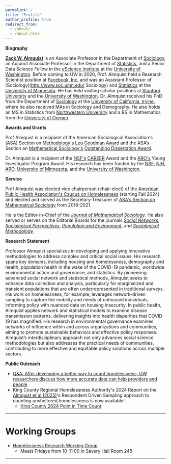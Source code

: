 ```yaml
---
permalink: /
title: "Profile"
author_profile: true
redirect_from: 
  - /about/
  - /about.html
---
```


**Biography**

**[Zack W. Almquist](https://soc.washington.edu/people/zack-almquist)** is an Associate Professor in the Department of [Sociology](https://soc.washington.edu/), an Adjunct Associate Professor in the Department of [Statistics](https://stat.uw.edu/), and a Senior Data Science Fellow in the [eScience Institute](https://escience.washington.edu/) at the [University of Washington](https://www.washington.edu/). Before coming to UW in 2020, Prof. Almquist held a Research Scientist position at [Facebook, Inc.](http://www.facebook.com) and was an Assistant Professor of [Sociology](http://www.soc.umn.edu/ Sociology) and [Statistics](http://www.stat.umn.edu/) at the [University of Minnesota](http://www.umn.edu/). He has held visiting scholar positions at [Stanford University](https://www.stanford.edu/) and the [University of Washington](https://www.washington.edu/). Dr. Almquist received his PhD from the Department of [Sociology](https://www.sociology.uci.edu/) at the [University of California, Irvine](https://uci.edu/), where he also received MAs in Sociology and Demography. He also holds an MS in Statistics from [Northwestern University](https://www.northwestern.edu/) and a BS in Mathematics from the [University of Oregon](https://www.uoregon.edu/).

**Awards and Grants**

Prof Almquist is a recipient of the American Sociological Association's (ASA) Section on [Methodology's](https://www.asanet.org/asa-communities/sections/methodology) [Leo Goodman Award](https://www.asanet.org/communities-sections/sections/current-sections/methodology/methodology-award-recipient-history) and the ASA’s Section on [Mathematical Sociology's](http://www.asanet.org/asa-communities/sections/mathematical-sociology) [Outstanding Dissertation Award](http://www.asanet.org/sections/mathematical_past_recipients.cfm). 

Dr. Almquist is a recipient of the [NSF's](https://www.nsf.gov/) [CAREER](https://beta.nsf.gov/funding/opportunities/faculty-early-career-development-program-career) Award and the [ARO's](http://www.arl.army.mil/www/default.cfm?page=29) Young Investigator Program Award. His research has been funded by the [NSF](http://www.nsf.gov/ ), [NIH](https://www.nichd.nih.gov/), [ARO](http://www.arl.army.mil/www/default.cfm?page=29), [University of Minnesota](http://www.umn.edu/), and the [University of Washington](https://www.washington.edu/). 

**Service**

Prof Almquist was elected vice chairperson (chair-elect) of the [American Public Health Association's Caucus on Homelessness](https://www.apha.org/apha-communities/caucuses/caucus-on-homelessness) (starting Fall 2024) and elected and served as the Secretary-Treasurer of [ASA's Section on Mathematical Sociology](http://www.asanet.org/asa-communities/sections/mathematical-sociology) from 2018-2021. 

He is the Editor-in-Chief of the [*Journal of Mathematical Sociology*](https://www.tandfonline.com/journals/gmas20). He also served or serves on the Editorial Boards for the journals [*Social Networks*](https://www.journals.elsevier.com/social-networks/), [*Sociological Perspectives*](https://journals.sagepub.com/home/spx), [*Population and Environment*](https://www.springer.com/journal/11111/), and  [*Sociological Methodology*](http://journals.sagepub.com/home/smx).

**Research Statement**

Professor Almquist specializes in developing and applying innovative methodologies to address complex and critical social issues. His research spans key domains, including housing and homelessness, demography and health, population health in the wake of the COVID-19 pandemic, worldwide environmental action and governance, and statistics. By pioneering advanced social network and statistical methods, Almquist seeks to enhance data collection and analysis, particularly for marginalized and transient populations that are often underrepresented in traditional surveys. His work on homelessness, for example, leverages network-driven sampling to capture the mobility and needs of unhoused individuals, informing policy with nuanced data on housing insecurity. In public health, Almquist applies network and statistical models to examine disease transmission patterns, delivering insights into health disparities that COVID-19 has magnified. His research in environmental governance examines networks of influence within and across organizations and communities, aiming to promote sustainable behaviors and effective policy responses. Almquist’s interdisciplinary approach not only advances social science methodologies but also addresses the practical needs of communities, contributing to more effective and equitable policy solutions across multiple sectors.

**Public Outreach**

* [Q&A: After developing a better way to count homelessness, UW researchers discuss how more accurate data can help providers and people](https://www.washington.edu/news/2024/10/29/qa-after-developing-a-better-way-to-count-homelessness-uw-researchers-discuss-how-more-accurate-data-can-help-providers-and-people/)
* King County Regional Homelessness Authority's 2024 Report on the [Almquist et al (2025)](https://academic.oup.com/aje/article-abstract/194/6/1524/7749332)'s  Respondent Driven Sampling approach to counting unsheltered homelessness is now available!
    * [King County 2024 Point in Time Count](https://kcrha.org/wp-content/uploads/2025/05/Point-in-Time-Count-2024_King-County_final.pdf)

------

Working Groups
======

* [Homelessness Research Working Group](https://ssdalab.github.io/kcpehworkinggroup/)
    + Meets Fridays from 10-11:00 in Savery Hall Room 245 

------


